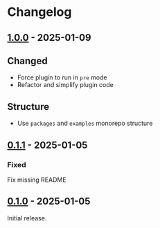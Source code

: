 # Changelog

## [1.0.0] - 2025-01-09

## Changed

- Force plugin to run in `pre` mode
- Refactor and simplify plugin code

## Structure

- Use `packages` and `examples` monorepo structure

## [0.1.1] - 2025-01-05

### Fixed

Fix missing README

## [0.1.0] - 2025-01-05

Initial release.

[1.0.0]: https://github.com/shellicar/build-graphql/releases/tag/1.0.0
[0.1.1]: https://github.com/shellicar/build-graphql/releases/tag/0.1.1
[0.1.0]: https://github.com/shellicar/build-graphql/releases/tag/0.1.0
